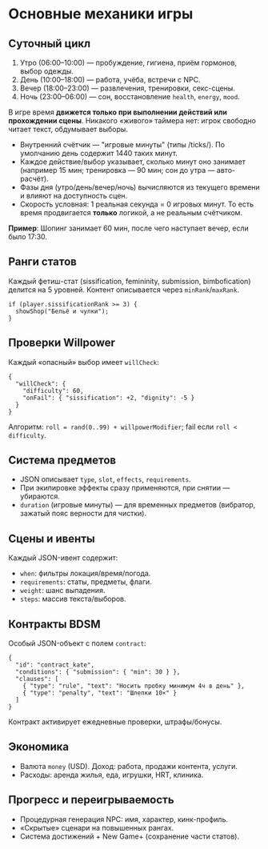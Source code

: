 # Основные механики игры

## Суточный цикл
1. Утро (06:00–10:00) — пробуждение, гигиена, приём гормонов, выбор одежды.
2. День (10:00–18:00) — работа, учёба, встречи с NPC.
3. Вечер (18:00–23:00) — развлечения, тренировки, секс-сцены.
4. Ночь (23:00–06:00) — сон, восстановление `health`, `energy`, `mood`.

В игре время **движется только при выполнении действий или прохождении сцены**. Никакого «живого» таймера нет: игрок свободно читает текст, обдумывает выборы. 

* Внутренний счётчик — "игровые минуты" (типы /ticks/). По умолчанию день содержит 1440 таких минут.
* Каждое действие/выбор указывает, сколько минут оно занимает (например 15 мин; тренировка — 90 мин; сон до утра — авто-расчёт).
* Фазы дня (утро/день/вечер/ночь) вычисляются из текущего времени и влияют на доступность сцен.
* Скорость условная: 1 реальная секунда = 0 игровых минут. То есть время продвигается **только** логикой, а не реальным счётчиком.

**Пример**: Шопинг занимает 60 мин, после чего наступает вечер, если было 17:30.

## Ранги статов
Каждый фетиш-стат (sissification, femininity, submission, bimbofication) делится на 5 уровней. Контент описывается через `minRank`/`maxRank`.

```
if (player.sissificationRank >= 3) {
  showShop("Бельё и чулки");
}
```

## Проверки Willpower
Каждый «опасный» выбор имеет `willCheck`:
```
{
  "willCheck": {
    "difficulty": 60,
    "onFail": { "sissification": +2, "dignity": -5 }
  }
}
```
Алгоритм: `roll = rand(0..99) + willpowerModifier`; fail если `roll < difficulty`.

## Система предметов
- JSON описывает `type`, `slot`, `effects`, `requirements`.
- При экипировке эффекты сразу применяются, при снятии — убираются.
- `duration` (игровые минуты) — для временных предметов (вибратор, зажатый пояс верности для чистки).

## Сцены и ивенты
Каждый JSON-ивент содержит:
- `when`: фильтры локация/время/погода.
- `requirements`: статы, предметы, флаги.
- `weight`: шанс выпадения.
- `steps`: массив текста/выборов.

## Контракты BDSM
Особый JSON-объект с полем `contract`:
```
{
  "id": "contract_kate",
  "conditions": { "submission": { "min": 30 } },
  "clauses": [
    { "type": "rule", "text": "Носить пробку минимум 4ч в день" },
    { "type": "penalty", "text": "Шлепки 10×" }
  ]
}
```

Контракт активирует ежедневные проверки, штрафы/бонусы.

## Экономика
- Валюта `money` (USD). Доход: работа, продажи контента, услуги.
- Расходы: аренда жилья, еда, игрушки, HRT, клиника.

## Прогресс и переигрываемость
- Процедурная генерация NPC: имя, характер, кинк-профиль.
- «Скрытые» сценари на повышенных рангах.
- Система достижений + New Game+ (сохранение части статов). 